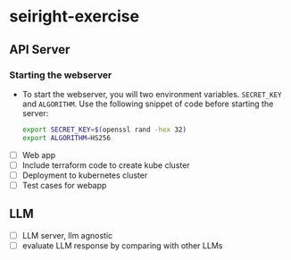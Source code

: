 # seiright-exercise

## API Server

### Starting the webserver

- To start the webserver, you will two environment variables. `SECRET_KEY` and `ALGORITHM`. Use the following snippet of code before starting the server:

  ```bash
  export SECRET_KEY=$(openssl rand -hex 32)
  export ALGORITHM=HS256
  ```

- [ ] Web app
- [ ] Include terraform code to create kube cluster
- [ ] Deployment to kubernetes cluster
- [ ] Test cases for webapp

## LLM

- [ ] LLM server, llm agnostic
- [ ] evaluate LLM response by comparing with other LLMs
